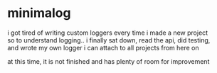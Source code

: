 # minimalog

i got tired of writing custom loggers every time i made a new project  
so to understand logging.. i finally sat down, read the api, did testing,  
and wrote my own logger i can attach to all projects from here on  

at this time, it is not finished and has plenty of room for improvement
